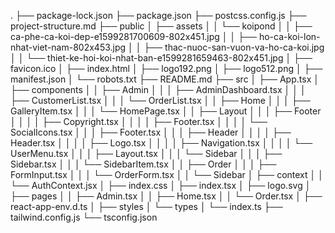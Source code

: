 .
├── package-lock.json
├── package.json
├── postcss.config.js
├── project-structure.md
├── public
│  ├── assets
│  │  └── koipond
│  │     ├── ca-phe-ca-koi-dep-e1599281700609-802x451.jpg
│  │     ├── ho-ca-koi-lon-nhat-viet-nam-802x453.jpg
│  │     ├── thac-nuoc-san-vuon-va-ho-ca-koi.jpg
│  │     └── thiet-ke-hoi-koi-nhat-ban-e1599281659463-802x451.jpg
│  ├── favicon.ico
│  ├── index.html
│  ├── logo192.png
│  ├── logo512.png
│  ├── manifest.json
│  └── robots.txt
├── README.md
├── src
│  ├── App.tsx
│  ├── components
│  │  ├── Admin
│  │  │  ├── AdminDashboard.tsx
│  │  │  ├── CustomerList.tsx
│  │  │  └── OrderList.tsx
│  │  ├── Home
│  │  │  ├── GalleryItem.tsx
│  │  │  └── HomePage.tsx
│  │  ├── Layout
│  │  │  ├── Footer
│  │  │  │  ├── Copyright.tsx
│  │  │  │  ├── Footer.tsx
│  │  │  │  └── SocialIcons.tsx
│  │  │  ├── Footer.tsx
│  │  │  ├── Header
│  │  │  │  ├── Header.tsx
│  │  │  │  ├── Logo.tsx
│  │  │  │  ├── Navigation.tsx
│  │  │  │  └── UserMenu.tsx
│  │  │  ├── Layout.tsx
│  │  │  └── Sidebar
│  │  │     ├── Sidebar.tsx
│  │  │     └── SidebarItem.tsx
│  │  ├── Order
│  │  │  ├── FormInput.tsx
│  │  │  └── OrderForm.tsx
│  │  └── Sidebar
│  ├── context
│  │  └── AuthContext.jsx
│  ├── index.css
│  ├── index.tsx
│  ├── logo.svg
│  ├── pages
│  │  ├── Admin.tsx
│  │  ├── Home.tsx
│  │  └── Order.tsx
│  ├── react-app-env.d.ts
│  ├── styles
│  └── types
│     └── index.ts
├── tailwind.config.js
└── tsconfig.json
